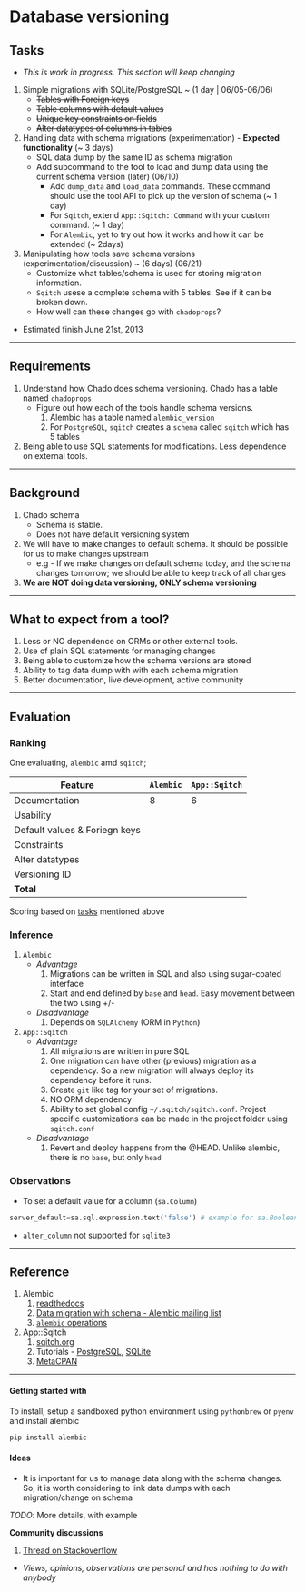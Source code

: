 # Database versioning

## Tasks

* _This is work in progress. This section will keep changing_

1. Simple migrations with SQLite/PostgreSQL ~ (1 day | 06/05-06/06)
	* ~~Tables with Foreign keys~~
	* ~~Table columns with default values~~
	* ~~Unique key constraints on fields~~
	* ~~Alter datatypes of columns in tables~~
2. Handling data with schema migrations (experimentation) - __Expected functionality__ (~ 3 days)
	* SQL data dump by the same ID as schema migration
	* Add subcommand to the tool to load and dump data using the current schema version (later) (06/10)
		* Add `dump_data` and `load_data` commands. These command should use the tool API to pick up the version of schema (~ 1 day)
		* For `Sqitch`, extend `App::Sqitch::Command` with your custom command. (~ 1 day)
		* For `Alembic`, yet to try out how it works and how it can be extended (~ 2days)
3. Manipulating how tools save schema versions (experimentation/discussion) ~ (6 days) (06/21)
	* Customize what tables/schema is used for storing migration information.
	* `Sqitch` usese a complete schema with 5 tables. See if it can be broken down.
	* How well can these changes go with `chadoprops`?

* Estimated finish June 21st, 2013
---

## Requirements

1. Understand how Chado does schema versioning. Chado has a table named `chadoprops` 
	* Figure out how each of the tools handle schema versions.
		1. Alembic has a table named `alembic_version`
		2. For `PostgreSQL`, `sqitch` creates a `schema` called `sqitch` which has 5 tables 
2. Being able to use SQL statements for modifications. Less dependence on external tools. 

---

## Background
1. Chado schema
	* Schema is stable. 
	* Does not have default versioning system
2. We will have to make changes to default schema. It should be possible for us to make changes upstream
	* e.g - If we make changes on default schema today, and the schema changes tomorrow; we should be able to keep track of all changes
3. __We are NOT doing data versioning, ONLY schema versioning__

---

## What to expect from a tool?

1. Less or NO dependence on ORMs or other external tools.
2. Use of plain SQL statements for managing changes
3. Being able to customize how the schema versions are stored  
4. Ability to tag data dump with with each schema migration
5. Better documentation, live development, active community

---

## Evaluation
### Ranking

One evaluating, `alembic` amd `sqitch`;

Feature | `Alembic` | `App::Sqitch`
--- | --- | ---
Documentation | 8 | 6 
Usability | | 
Default values & Foriegn keys | |
Constraints | |
Alter datatypes | | 
Versioning ID | |
__Total__ | | 

Scoring based on [tasks](https://github.com/dictyBase/Migration-Docs/blob/master/DB-versioning.md#tasks) mentioned above

### Inference

1. `Alembic`
	* _Advantage_
		1. Migrations can be written in SQL and also using sugar-coated interface 
		2. Start and end defined by `base` and `head`. Easy movement between the two using +/-
	* _Disadvantage_
		1. Depends on `SQLAlchemy` (ORM in `Python`)
2. `App::Sqitch`
	* _Advantage_
		1. All migrations are written in pure SQL
		2. One migration can have other (previous) migration as a dependency. So a new migration will always deploy its dependency before it runs. 
		3. Create `git` like tag for your set of migrations.
		4. NO ORM dependency
		5. Ability to set global config `~/.sqitch/sqitch.conf`. Project specific customizations can be made in the project folder using `sqitch.conf`
	* _Disadvantage_
		1. Revert and deploy happens from the @HEAD. Unlike alembic, there is no `base`, but only `head` 

### Observations
* To set a default value for a column (`sa.Column`)

```python
server_default=sa.sql.expression.text('false') # example for sa.Boolean
```
* `alter_column` not supported for `sqlite3` 

--- 

## Reference

1. Alembic
	1. [readthedocs](http://alembic.readthedocs.org/en/latest/index.html) 
	2. [Data migration with schema - Alembic mailing list](https://groups.google.com/forum/?fromgroups=#!topic/sqlalchemy-alembic/gCJO4W0GKB4)
	3. [`alembic` operations](https://alembic.readthedocs.org/en/latest/ops.html) 
2. App::Sqitch
	1. [sqitch.org](http://sqitch.org/)
	2. Tutorials - [PostgreSQL](https://metacpan.org/module/sqitchtutorial), [SQLite](https://metacpan.org/module/sqitchtutorial-sqlite) 
	3. [MetaCPAN](https://metacpan.org/module/DWHEELER/App-Sqitch-0.972/lib/App/Sqitch.pm)

---

#### Getting started with 

To install, setup a sandboxed python environment using `pythonbrew` or `pyenv` and install alembic

```python
pip install alembic
```

#### Ideas
* It is important for us to manage data along with the schema changes. So, it is worth considering to link data dumps with each migration/change on schema

_TODO_: More details, with example

__Community discussions__

1. [Thread on Stackoverflow](http://stackoverflow.com/questions/16066720/database-versioning-and-migration-techniques-for-schema-data)


* _Views, opinions, observations are personal and has nothing to do with anybody_
